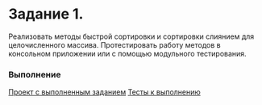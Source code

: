 # Задание 1.
Реализовать методы быстрой сортировки и сортировки слиянием для целочисленного массива. Протестировать работу методов в консольном приложении или с помощью модульного тестирования.
### Выполнение
[Проект с выполненным заданием](https://github.com/ArtemGorodk01/Epam/tree/master/NET.W.2019.Gorodko.01/NET.W.2019.Gorodko.01)
[Тесты к выполнению](https://github.com/ArtemGorodk01/Epam/tree/master/NET.W.2019.Gorodko.01/NET.W.2019.Gorodko.01.Tests)
